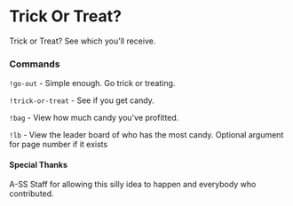 # Trick Or Treat?

Trick or Treat? See which you'll receive.

### Commands

`!go-out` - Simple enough. Go trick or treating.

`!trick-or-treat` - See if you get candy.

`!bag` - View how much candy you've profitted.

`!lb` - View the leader board of who has the most candy. Optional argument for page number if it exists

#### Special Thanks

A-SS Staff for allowing this silly idea to happen and everybody who contributed.
